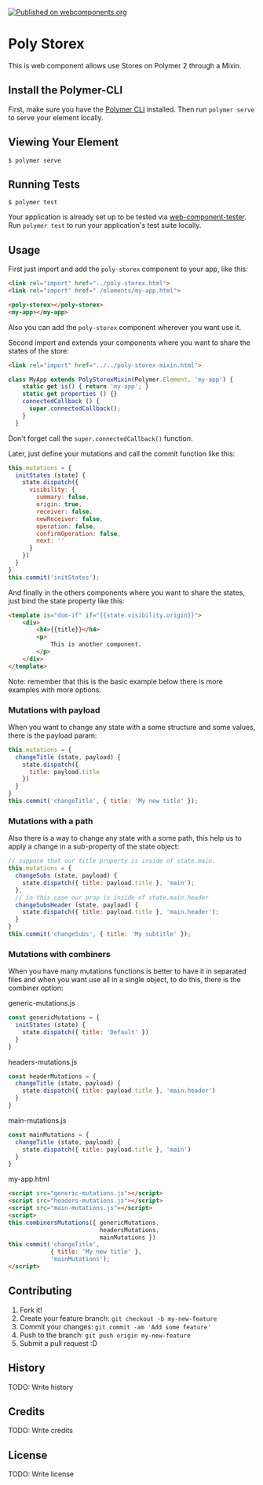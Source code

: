 [![Published on webcomponents.org](https://img.shields.io/badge/webcomponents.org-published-blue.svg)](https://www.webcomponents.org/element/owner/my-element)

# Poly Storex
This is web component allows use Stores on Polymer 2 through a Mixin.

## Install the Polymer-CLI

First, make sure you have the [Polymer CLI](https://www.npmjs.com/package/polymer-cli) installed. Then run `polymer serve` to serve your element locally.

## Viewing Your Element

```
$ polymer serve
```

## Running Tests

```
$ polymer test
```

Your application is already set up to be tested via [web-component-tester](https://github.com/Polymer/web-component-tester). Run `polymer test` to run your application's test suite locally.

## Usage
First just import and add the ```poly-storex``` component to your app, like this:
```html
<link rel="import" href="../poly-storex.html">
<link rel="import" href="./elements/my-app.html">

<poly-storex></poly-storex>
<my-app></my-app>
```
Also you can add the ```poly-storex``` component wherever you want use it.

Second import and extends your components where you want to share the states of the store:
```html
<link rel="import" href="../../poly-storex-mixin.html">
```
```js
class MyApp extends PolyStorexMixin(Polymer.Element, 'my-app') {
    static get is() { return 'my-app'; }
    static get properties () {}
    connectedCallback () {
      super.connectedCallback();
    }
  }
```
Don't forget call the ```super.connectedCallback()``` function.

Later, just define your mutations and call the commit function like this:
```js
this.mutations = {
  initStates (state) {
    state.dispatch({
      visibility: {
        summary: false,
        origin: true,
        receiver: false,
        newReceiver: false,
        operation: false,
        confirmOperation: false,
        next: ''
      }
    })
  }
}
this.commit('initStates');
```
And finally in the others components where you want to share the states, just bind the state property like this:
```html
<template is="dom-if" if="{{state.visibility.origin}}">
    <div>
        <h4>{{title}}</h4>
        <p>
            This is another component.
        </p>
    </div>
</template>
```
Note: remember that this is the basic example below there is more examples with more options.

### Mutations with payload
When you want to change any state with a some structure and some values, there is the payload param:
```js
this.mutations = {
  changeTitle (state, payload) {
    state.dispatch({
      title: payload.title
    })
  }
}
this.commit('changeTitle', { title: 'My new title' });
```

### Mutations with a path
Also there is a way to change any state with a some path, this help us to apply a change in a sub-property of the state object:
```js
// suppose that our title property is inside of state.main.
this.mutations = {
  changeSubs (state, payload) {
    state.dispatch({ title: payload.title }, 'main');
  },
  // in this case our prop is inside of state.main.header
  changeSubsHeader (state, payload) {
    state.dispatch({ title: payload.title }, 'main.header');
  }
}
this.commit('changeSubs', { title: 'My subtitle' });
```

### Mutations with combiners
When you have many mutations functions is better to have it in separated files and when you want use all in a single object, to do this, there is the combiner option:

generic-mutations.js
```js
const genericMutations = {
  initStates (state) {
    state.dispatch({ title: 'Default' })
  }
}
```
headers-mutations.js
```js
const headerMutations = {
  changeTitle (state, payload) {
    state.dispatch({ title: payload.title }, 'main.header')
  }
}
```
main-mutations.js
```js
const mainMutations = {
  changeTitle (state, payload) {
    state.dispatch({ title: payload.title }, 'main')
  }
}
```
my-app.html
```html
<script src="generic-mutations.js"></script>
<script src="headers-mutations.js"></script>
<script src="main-mutations.js"></script>
<script>
this.combinersMutations({ genericMutations, 
                          headersMutations, 
                          mainMutations })
this.commit('changeTitle', 
            { title: 'My new title' }, 
            'mainMutations');
</script>
```
## Contributing

1. Fork it!
2. Create your feature branch: `git checkout -b my-new-feature`
3. Commit your changes: `git commit -am 'Add some feature'`
4. Push to the branch: `git push origin my-new-feature`
5. Submit a pull request :D

## History

TODO: Write history

## Credits

TODO: Write credits

## License

TODO: Write license